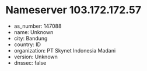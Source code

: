 # Nameserver 103.172.172.57

* as_number: 147088
* name: Unknown
* city: Bandung
* country: ID
* organization: PT Skynet Indonesia Madani
* version: Unknown
* dnssec: false
